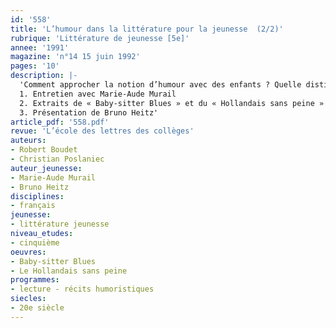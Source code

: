 ```yaml
---
id: '558'
title: 'L’humour dans la littérature pour la jeunesse  (2/2)'
rubrique: 'Littérature de jeunesse [5e]'
annee: '1991'
magazine: 'n°14 15 juin 1992'
pages: '10'
description: |-
  'Comment approcher la notion d’humour avec des enfants ? Quelle distinction faire entre comique et humour ? Y a-t-il un humour spécifique à la littérature pour la jeunesse ? Peut-on écrire des textes humoristiques ?
  1. Entretien avec Marie-Aude Murail
  2. Extraits de « Baby-sitter Blues » et du « Hollandais sans peine »
  3. Présentation de Bruno Heitz'
article_pdf: '558.pdf'
revue: 'L’école des lettres des collèges'
auteurs:
- Robert Boudet
- Christian Poslaniec
auteur_jeunesse:
- Marie-Aude Murail
- Bruno Heitz
disciplines:
- français
jeunesse:
- littérature jeunesse
niveau_etudes:
- cinquième
oeuvres:
- Baby-sitter Blues
- Le Hollandais sans peine
programmes:
- lecture - récits humoristiques
siecles:
- 20e siècle
---
```

